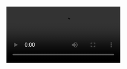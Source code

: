 ![](https://media.discordapp.net/attachments/1179004764076384390/1186316430929575946/lv_0_20231218213327.mp4?ex=6592ce45&is=65805945&hm=09fbaf34c5d1d8a5044cfc8595a9f8d99f843d1bea9ffb8c3c9b8dd40d2c7541&)
